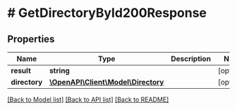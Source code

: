 # # GetDirectoryById200Response

## Properties

Name | Type | Description | Notes
------------ | ------------- | ------------- | -------------
**result** | **string** |  | [optional]
**directory** | [**\OpenAPI\Client\Model\Directory**](Directory.md) |  | [optional]

[[Back to Model list]](../../README.md#models) [[Back to API list]](../../README.md#endpoints) [[Back to README]](../../README.md)
